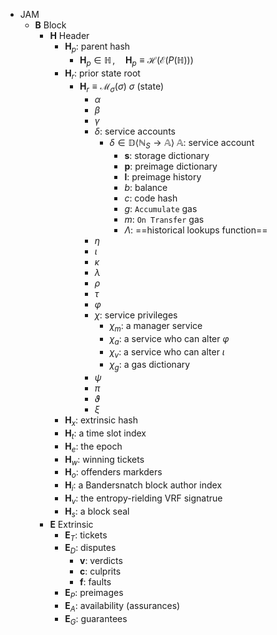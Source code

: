- JAM
  - $\mathbf{B}$ Block
    - $\mathbf{H}$ Header
      - $\mathbf{H}_p$: parent hash
        - $\mathbf{H}_p \in \mathbb{H} \,,\quad \mathbf{H}_p \equiv
          \mathcal{H}(\mathcal{E}(P(\mathbb{H})))$
      - $\mathbf{H}_r$: prior state root
        - $\mathbf{H}_r \equiv \mathcal{M}_\sigma(\sigma)$
          $\sigma$ (state)
          - $\alpha$
          - $\beta$
          - $\gamma$
          - $\delta$: service accounts
            - $\delta \in \mathbb{D} \langle \mathbb{N}_S \to \mathbb{A} \rangle$
              $\mathbb{A}$: service account
              - $\mathbf{s}$: storage dictionary
              - $\mathbf{p}$: preimage dictionary
              - $\mathbf{l}$: preimage history
              - $b$: balance
              - $c$: code hash
              - $g$: `Accumulate` gas
              - $m$: `On Transfer` gas
              - $\Lambda$: ==historical lookups function==
          - $\eta$
          - $\iota$
          - $\kappa$
          - $\lambda$
          - $\rho$
          - $\tau$
          - $\varphi$
          - $\chi$: service privileges
            - $\chi_m$: a manager service
            - $\chi_a$: a service who can alter $\varphi$
            - $\chi_v$: a service who can alter $\iota$
            - $\chi_g$: a gas dictionary
          - $\psi$
          - $\pi$
          - $\vartheta$
          - $\xi$
      - $\mathbf{H}_x$: extrinsic hash
      - $\mathbf{H}_t$: a time slot index
      - $\mathbf{H}_e$: the epoch
      - $\mathbf{H}_w$: winning tickets
      - $\mathbf{H}_o$: offenders markders
      - $\mathbf{H}_i$: a Bandersnatch block author index
      - $\mathbf{H}_v$: the entropy-rielding VRF signatrue
      - $\mathbf{H}_s$: a block seal
    - $\mathbf{E}$ Extrinsic
      - $\mathbf{E}_T$: tickets
      - $\mathbf{E}_D$: disputes
        - $\mathbf{v}$: verdicts
        - $\mathbf{c}$: culprits
        - $\mathbf{f}$: faults
      - $\mathbf{E}_P$: preimages
      - $\mathbf{E}_A$: availability (assurances)
      - $\mathbf{E}_G$: guarantees
